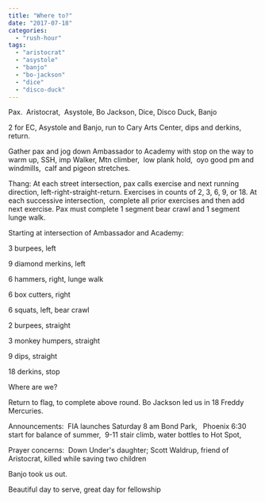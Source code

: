 ```yaml
---
title: "Where to?"
date: "2017-07-18"
categories: 
  - "rush-hour"
tags: 
  - "aristocrat"
  - "asystole"
  - "banjo"
  - "bo-jackson"
  - "dice"
  - "disco-duck"
---
```


Pax.  Aristocrat,  Asystole, Bo Jackson, Dice, Disco Duck, Banjo

2 for EC, Asystole and Banjo, run to Cary Arts Center, dips and derkins, return.

Gather pax and jog down Ambassador to Academy with stop on the way to warm up, SSH, imp Walker, Mtn climber,  low plank hold,  oyo good pm and windmills,  calf and pigeon stretches.  

Thang: At each street intersection, pax calls exercise and next running direction, left-right-straight-return. Exercises in counts of 2, 3, 6, 9, or 18. At each successive intersection,  complete all prior exercises and then add next exercise. Pax must complete 1 segment bear crawl and 1 segment lunge walk.

Starting at intersection of Ambassador and Academy:

3 burpees, left

9 diamond merkins, left

6 hammers, right, lunge walk

6 box cutters, right

6 squats, left, bear crawl

2 burpees, straight

3 monkey humpers, straight

9 dips, straight

18 derkins, stop

Where are we?

Return to flag, to complete above round. Bo Jackson led us in 18 Freddy Mercuries.

Announcements:  FIA launches Saturday 8 am Bond Park,   Phoenix 6:30 start for balance of summer,  9-11 stair climb, water bottles to Hot Spot, 

Prayer concerns:  Down Under's daughter; Scott Waldrup, friend of Aristocrat, killed while saving two children

Banjo took us out.

Beautiful day to serve, great day for fellowship
